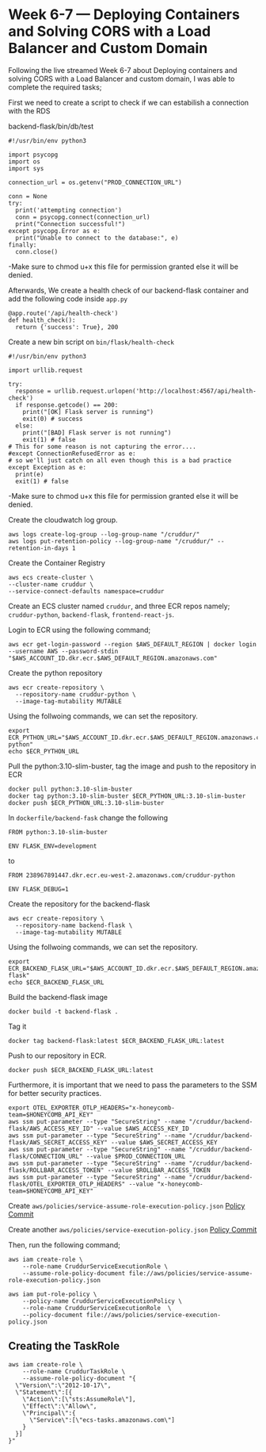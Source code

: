 # Week 6-7 — Deploying Containers and Solving CORS with a Load Balancer and Custom Domain

Following the live streamed Week 6-7 about Deploying containers and solving CORS with a Load Balancer and custom domain, I was able to complete the required tasks;

First we need to create a script to check if we can estabilish a connection with the RDS


backend-flask/bin/db/test

```
#!/usr/bin/env python3

import psycopg
import os
import sys

connection_url = os.getenv("PROD_CONNECTION_URL")

conn = None
try:
  print('attempting connection')
  conn = psycopg.connect(connection_url)
  print("Connection successful!")
except psycopg.Error as e:
  print("Unable to connect to the database:", e)
finally:
  conn.close()

```
-Make sure to chmod u+x this file for permission granted else it will be denied.

Afterwards, We create a health check of our backend-flask container and add the following code inside `app.py` 

```
@app.route('/api/health-check')
def health_check():
  return {'success': True}, 200
```


Create a new bin script on `bin/flask/health-check`

```
#!/usr/bin/env python3

import urllib.request

try:
  response = urllib.request.urlopen('http://localhost:4567/api/health-check')
  if response.getcode() == 200:
    print("[OK] Flask server is running")
    exit(0) # success
  else:
    print("[BAD] Flask server is not running")
    exit(1) # false
# This for some reason is not capturing the error....
#except ConnectionRefusedError as e:
# so we'll just catch on all even though this is a bad practice
except Exception as e:
  print(e)
  exit(1) # false
```
-Make sure to chmod u+x this file for permission granted else it will be denied.

 
Create the cloudwatch log group. 

```
aws logs create-log-group --log-group-name "/cruddur/"
aws logs put-retention-policy --log-group-name "/cruddur/" --retention-in-days 1
```


Create the Container Registry 
```
aws ecs create-cluster \
--cluster-name cruddur \
--service-connect-defaults namespace=cruddur
```

Create an ECS cluster named `cruddur`, and three ECR repos namely; `cruddur-python`, `backend-flask`, `frontend-react-js`.

Login to ECR using the following command; 
```
aws ecr get-login-password --region $AWS_DEFAULT_REGION | docker login --username AWS --password-stdin "$AWS_ACCOUNT_ID.dkr.ecr.$AWS_DEFAULT_REGION.amazonaws.com"

```


 Create the python repository
```
aws ecr create-repository \
  --repository-name cruddur-python \
  --image-tag-mutability MUTABLE
```

Using the follwoing commands, we can set the repository.
```
export ECR_PYTHON_URL="$AWS_ACCOUNT_ID.dkr.ecr.$AWS_DEFAULT_REGION.amazonaws.com/cruddur-python"
echo $ECR_PYTHON_URL
```

Pull the python:3.10-slim-buster, tag the image and push to the repository in ECR
```
docker pull python:3.10-slim-buster
docker tag python:3.10-slim-buster $ECR_PYTHON_URL:3.10-slim-buster
docker push $ECR_PYTHON_URL:3.10-slim-buster
```

In `dockerfile/backend-fask` change the following 
```
FROM python:3.10-slim-buster

ENV FLASK_ENV=development
````
to
```
FROM 238967891447.dkr.ecr.eu-west-2.amazonaws.com/cruddur-python

ENV FLASK_DEBUG=1
```

Create the repository for the backend-flask
```
aws ecr create-repository \
  --repository-name backend-flask \
  --image-tag-mutability MUTABLE
```

Using the follwoing commands, we can set the repository.
```
export ECR_BACKEND_FLASK_URL="$AWS_ACCOUNT_ID.dkr.ecr.$AWS_DEFAULT_REGION.amazonaws.com/backend-flask"
echo $ECR_BACKEND_FLASK_URL
```
 
Build the backend-flask image
```
docker build -t backend-flask .
```

Tag it
```
docker tag backend-flask:latest $ECR_BACKEND_FLASK_URL:latest
```

Push to our repository in ECR.

```
docker push $ECR_BACKEND_FLASK_URL:latest
```



Furthermore, it is important that we need to pass the parameters to the SSM for better security practices.
```
export OTEL_EXPORTER_OTLP_HEADERS="x-honeycomb-team=$HONEYCOMB_API_KEY"
aws ssm put-parameter --type "SecureString" --name "/cruddur/backend-flask/AWS_ACCESS_KEY_ID" --value $AWS_ACCESS_KEY_ID
aws ssm put-parameter --type "SecureString" --name "/cruddur/backend-flask/AWS_SECRET_ACCESS_KEY" --value $AWS_SECRET_ACCESS_KEY
aws ssm put-parameter --type "SecureString" --name "/cruddur/backend-flask/CONNECTION_URL" --value $PROD_CONNECTION_URL
aws ssm put-parameter --type "SecureString" --name "/cruddur/backend-flask/ROLLBAR_ACCESS_TOKEN" --value $ROLLBAR_ACCESS_TOKEN
aws ssm put-parameter --type "SecureString" --name "/cruddur/backend-flask/OTEL_EXPORTER_OTLP_HEADERS" --value "x-honeycomb-team=$HONEYCOMB_API_KEY"
```



Create `aws/policies/service-assume-role-execution-policy.json`
[Policy Commit](https://github.com/Firdous2307/aws-bootcamp-cruddur-2023/blob/main/aws/policies/service-assume-role-execution-policy.json)


Create another `aws/policies/service-execution-policy.json`
[Policy Commit](https://github.com/Firdous2307/aws-bootcamp-cruddur-2023/blob/main/aws/policies/service-execution-policy.json)


Then, run the following command;
```
aws iam create-role \
    --role-name CruddurServiceExecutionRole \
    --assume-role-policy-document file://aws/policies/service-assume-role-execution-policy.json
```

```
aws iam put-role-policy \
    --policy-name CruddurServiceExecutionPolicy \
    --role-name CruddurServiceExecutionRole  \
    --policy-document file://aws/policies/service-execution-policy.json
```



## Creating the TaskRole

```
aws iam create-role \
    --role-name CruddurTaskRole \
    --assume-role-policy-document "{
  \"Version\":\"2012-10-17\",
  \"Statement\":[{
    \"Action\":[\"sts:AssumeRole\"],
    \"Effect\":\"Allow\",
    \"Principal\":{
      \"Service\":[\"ecs-tasks.amazonaws.com\"]
    }
  }]
}"
```

